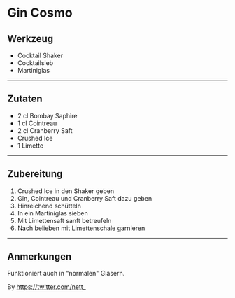Gin Cosmo
=====================


Werkzeug
--------

* Cocktail Shaker 
* Cocktailsieb
* Martiniglas

***

Zutaten
-------

* 2 cl Bombay Saphire
* 1 cl Cointreau
* 2 cl Cranberry Saft
* Crushed Ice
* 1 Limette

***

Zubereitung
-----------

1. Crushed Ice in den Shaker geben
2. Gin, Cointreau und Cranberry Saft dazu geben
3. Hinreichend schütteln
4. In ein Martiniglas sieben
5. Mit Limettensaft sanft betreufeln
6. Nach belieben mit Limettenschale garnieren

***

Anmerkungen
-----------

Funktioniert auch in "normalen" Gläsern.

By https://twitter.com/nett_
